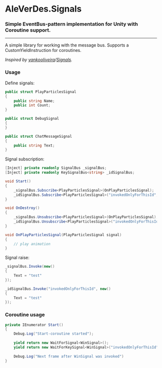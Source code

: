 # AleVerDes.Signals

### Simple EventBus-pattern implementation for Unity with Coroutine support.

---

A simple library for working with the message bus. 
Supports a CustomYieldInstruction for coroutines.

*Inspired by [yankooliveira](https://github.com/yankooliveira)/[Signals](https://github.com/yankooliveira/signals).*

### Usage

Define signals:
```c#
public struct PlayParticlesSignal
{
    public string Name;
    public int Count;
}

public struct DebugSignal
{
}

public struct ChatMessageSignal
{
    public string Text;
}
```

Signal subscription:
```c#
[Inject] private readonly SignalBus _signalBus;
[Inject] private readonly KeySignalBus<string> _idSignalBus;

void Start()
{
    _signalBus.Subscribe<PlayParticlesSignal>(OnPlayParticlesSignal);
    _idSignalBus.Subscribe<PlayParticlesSignal>("invokedOnlyForThisId", OnPlayParticlesSignal);
}

void OnDestroy()
{
    _signalBus.Unsubscribe<PlayParticlesSignal>(OnPlayParticlesSignal);
    _idSignalBus.Unsubscribe<PlayParticlesSignal>("invokedOnlyForThisId", OnPlayParticlesSignal);
}

void OnPlayParticlesSignal(PlayParticlesSignal signal)
{
    // play animation
}
```

Signal raise:
```c#
_signalBus.Invoke(new()
{
    Text = "test"
});

_idSignalBus.Invoke("invokedOnlyForThisId", new()
{
    Text = "test"
});
```

### Coroutine usage

```c#
private IEnumerator Start()
{
    Debug.Log("Start-coroutine started");
    
    yield return new WaitForSignal<WinSignal>();
    yield return new WaitForKeySignal<WinSignal>("invokedOnlyForThisId");
    
    Debug.Log("Next frame after WinSignal was invoked")
}
```